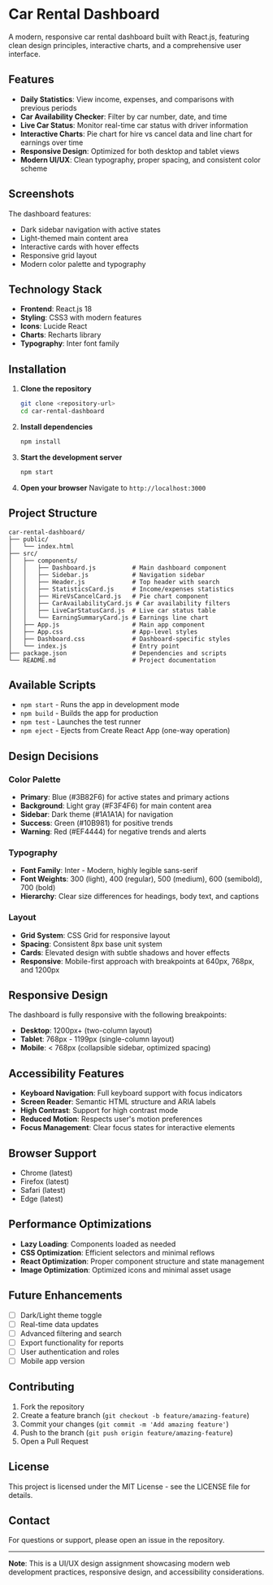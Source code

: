 # Car Rental Dashboard

A modern, responsive car rental dashboard built with React.js, featuring clean design principles, interactive charts, and a comprehensive user interface.

## Features

- **Daily Statistics**: View income, expenses, and comparisons with previous periods
- **Car Availability Checker**: Filter by car number, date, and time
- **Live Car Status**: Monitor real-time car status with driver information
- **Interactive Charts**: Pie chart for hire vs cancel data and line chart for earnings over time
- **Responsive Design**: Optimized for both desktop and tablet views
- **Modern UI/UX**: Clean typography, proper spacing, and consistent color scheme

## Screenshots

The dashboard features:
- Dark sidebar navigation with active states
- Light-themed main content area
- Interactive cards with hover effects
- Responsive grid layout
- Modern color palette and typography

## Technology Stack

- **Frontend**: React.js 18
- **Styling**: CSS3 with modern features
- **Icons**: Lucide React
- **Charts**: Recharts library
- **Typography**: Inter font family

## Installation

1. **Clone the repository**
   ```bash
   git clone <repository-url>
   cd car-rental-dashboard
   ```

2. **Install dependencies**
   ```bash
   npm install
   ```

3. **Start the development server**
   ```bash
   npm start
   ```

4. **Open your browser**
   Navigate to `http://localhost:3000`

## Project Structure

```
car-rental-dashboard/
├── public/
│   └── index.html
├── src/
│   ├── components/
│   │   ├── Dashboard.js          # Main dashboard component
│   │   ├── Sidebar.js            # Navigation sidebar
│   │   ├── Header.js             # Top header with search
│   │   ├── StatisticsCard.js     # Income/expenses statistics
│   │   ├── HireVsCancelCard.js   # Pie chart component
│   │   ├── CarAvailabilityCard.js # Car availability filters
│   │   ├── LiveCarStatusCard.js  # Live car status table
│   │   └── EarningSummaryCard.js # Earnings line chart
│   ├── App.js                    # Main app component
│   ├── App.css                   # App-level styles
│   ├── Dashboard.css             # Dashboard-specific styles
│   └── index.js                  # Entry point
├── package.json                  # Dependencies and scripts
└── README.md                     # Project documentation
```

## Available Scripts

- `npm start` - Runs the app in development mode
- `npm build` - Builds the app for production
- `npm test` - Launches the test runner
- `npm eject` - Ejects from Create React App (one-way operation)

## Design Decisions

### Color Palette
- **Primary**: Blue (#3B82F6) for active states and primary actions
- **Background**: Light gray (#F3F4F6) for main content area
- **Sidebar**: Dark theme (#1A1A1A) for navigation
- **Success**: Green (#10B981) for positive trends
- **Warning**: Red (#EF4444) for negative trends and alerts

### Typography
- **Font Family**: Inter - Modern, highly legible sans-serif
- **Font Weights**: 300 (light), 400 (regular), 500 (medium), 600 (semibold), 700 (bold)
- **Hierarchy**: Clear size differences for headings, body text, and captions

### Layout
- **Grid System**: CSS Grid for responsive layout
- **Spacing**: Consistent 8px base unit system
- **Cards**: Elevated design with subtle shadows and hover effects
- **Responsive**: Mobile-first approach with breakpoints at 640px, 768px, and 1200px

## Responsive Design

The dashboard is fully responsive with the following breakpoints:
- **Desktop**: 1200px+ (two-column layout)
- **Tablet**: 768px - 1199px (single-column layout)
- **Mobile**: < 768px (collapsible sidebar, optimized spacing)

## Accessibility Features

- **Keyboard Navigation**: Full keyboard support with focus indicators
- **Screen Reader**: Semantic HTML structure and ARIA labels
- **High Contrast**: Support for high contrast mode
- **Reduced Motion**: Respects user's motion preferences
- **Focus Management**: Clear focus states for interactive elements

## Browser Support

- Chrome (latest)
- Firefox (latest)
- Safari (latest)
- Edge (latest)

## Performance Optimizations

- **Lazy Loading**: Components loaded as needed
- **CSS Optimization**: Efficient selectors and minimal reflows
- **React Optimization**: Proper component structure and state management
- **Image Optimization**: Optimized icons and minimal asset usage

## Future Enhancements

- [ ] Dark/Light theme toggle
- [ ] Real-time data updates
- [ ] Advanced filtering and search
- [ ] Export functionality for reports
- [ ] User authentication and roles
- [ ] Mobile app version

## Contributing

1. Fork the repository
2. Create a feature branch (`git checkout -b feature/amazing-feature`)
3. Commit your changes (`git commit -m 'Add amazing feature'`)
4. Push to the branch (`git push origin feature/amazing-feature`)
5. Open a Pull Request

## License

This project is licensed under the MIT License - see the LICENSE file for details.

## Contact

For questions or support, please open an issue in the repository.

---

**Note**: This is a UI/UX design assignment showcasing modern web development practices, responsive design, and accessibility considerations.
